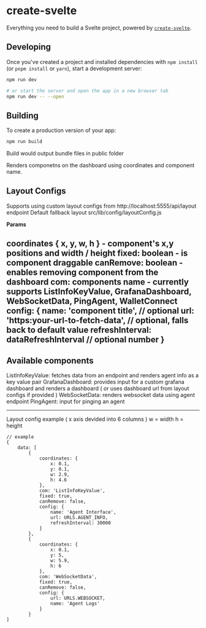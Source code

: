 # create-svelte

Everything you need to build a Svelte project, powered by [`create-svelte`](https://github.com/sveltejs/kit/tree/main/packages/create-svelte).

## Developing

Once you've created a project and installed dependencies with `npm install` (or `pnpm install` or `yarn`), start a development server:

```bash
npm run dev

# or start the server and open the app in a new browser tab
npm run dev -- --open
```

## Building

To create a production version of your app:

```bash
npm run build
```

Build would output bundle files in public folder

Renders componetns on the dashboard using coordinates and component name.

## Layout Configs

Supports using custom layout configs from http://localhost:5555/api/layout endpoint
Default fallback layout src/lib/config/layoutConfig.js

<b>Params</b>

coordinates { x, y, w, h } - component's x,y positions and  width / height
fixed: boolean - is component draggable 
canRemove: boolean - enables removing component from the dashboard
com: components name - currently supports ListInfoKeyValue, GrafanaDashboard, WebSocketData, PingAgent, WalletConnect
config: 
{
        name: 'component title', // optional
        url: 'https:your-url-to-fetch-data', // optional, falls back to default value
        refreshInterval: dataRefreshInterval // optional number
}
------------------------------------

## Available components

ListInfoKeyValue: fetches data from an endpoint and renders agent info as a key value pair
GrafanaDashboard: provides input for a custom grafana dashboard and renders a dashboard ( or uses dashboard url from layout configs if provided )
WebSocketData: renders websocket data using agent endpoint
PingAgent: input for pinging an agent

----------------------------------
Layout config example 
( x axis devided into 6 columns )
w = width
h = height

```
// example
{
    data: [
        {
            coordinates: {
                x: 0.1,
                y: 0.1,
                w: 2.9,
                h: 4.6
            },
            com: 'ListInfoKeyValue',
            fixed: true,
            canRemove: false,
            config: {
                name: 'Agent Interface',
                url: URLS.AGENT_INFO,
                refreshInterval: 30000
            }
        },
        {
            coordinates: {
                x: 0.1,
                y: 5,
                w: 5.9,
                h: 6
            },
            com: 'WebSocketData',
            fixed: true,
            canRemove: false,
            config: {
                url: URLS.WEBSOCKET,
                name: 'Agent Logs'
            }
        }
]
```
